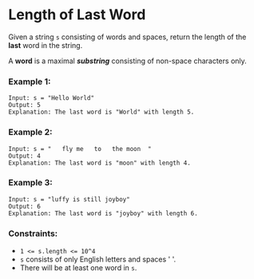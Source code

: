 # Length of Last Word

Given a string `s` consisting of words and spaces, return the length of the **last** word in the string.

A **word** is a maximal **_substring_** consisting of non-space characters only.

 

### Example 1:
```
Input: s = "Hello World"
Output: 5
Explanation: The last word is "World" with length 5.
```
### Example 2:
```
Input: s = "   fly me   to   the moon  "
Output: 4
Explanation: The last word is "moon" with length 4.
```
### Example 3:
```
Input: s = "luffy is still joyboy"
Output: 6
Explanation: The last word is "joyboy" with length 6.
``` 

### Constraints:

- `1 <= s.length <= 10^4`
- `s` consists of only English letters and spaces ' '.
- There will be at least one word in `s`.